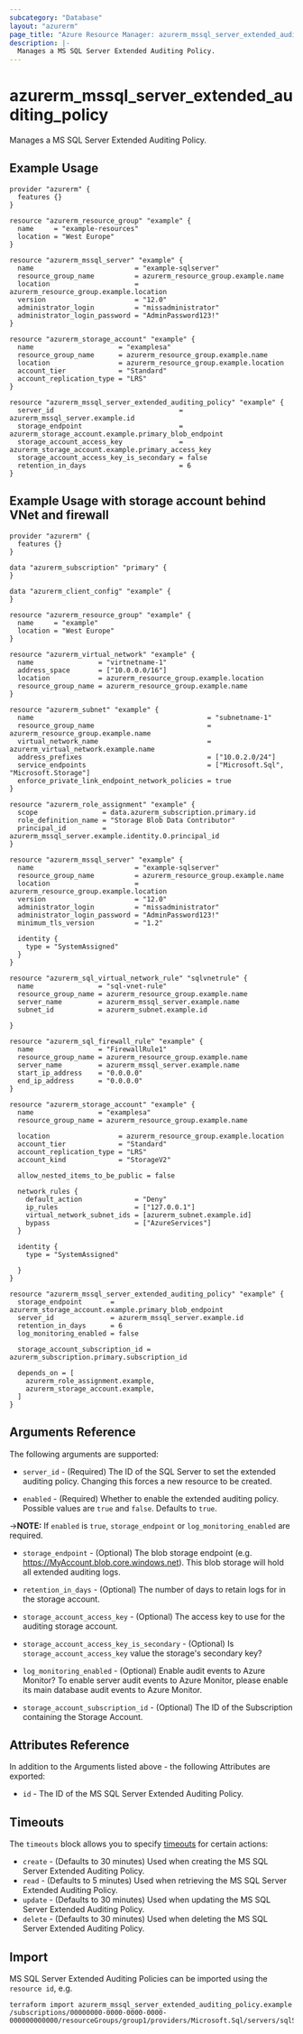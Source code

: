 ```yaml
---
subcategory: "Database"
layout: "azurerm"
page_title: "Azure Resource Manager: azurerm_mssql_server_extended_auditing_policy"
description: |-
  Manages a MS SQL Server Extended Auditing Policy.
---
```


# azurerm_mssql_server_extended_auditing_policy

Manages a MS SQL Server Extended Auditing Policy.


## Example Usage

```hcl
provider "azurerm" {
  features {}
}

resource "azurerm_resource_group" "example" {
  name     = "example-resources"
  location = "West Europe"
}

resource "azurerm_mssql_server" "example" {
  name                         = "example-sqlserver"
  resource_group_name          = azurerm_resource_group.example.name
  location                     = azurerm_resource_group.example.location
  version                      = "12.0"
  administrator_login          = "missadministrator"
  administrator_login_password = "AdminPassword123!"
}

resource "azurerm_storage_account" "example" {
  name                     = "examplesa"
  resource_group_name      = azurerm_resource_group.example.name
  location                 = azurerm_resource_group.example.location
  account_tier             = "Standard"
  account_replication_type = "LRS"
}

resource "azurerm_mssql_server_extended_auditing_policy" "example" {
  server_id                               = azurerm_mssql_server.example.id
  storage_endpoint                        = azurerm_storage_account.example.primary_blob_endpoint
  storage_account_access_key              = azurerm_storage_account.example.primary_access_key
  storage_account_access_key_is_secondary = false
  retention_in_days                       = 6
}
```

## Example Usage with storage account behind VNet and firewall
```hcl
provider "azurerm" {
  features {}
}

data "azurerm_subscription" "primary" {
}

data "azurerm_client_config" "example" {
}

resource "azurerm_resource_group" "example" {
  name     = "example"
  location = "West Europe"
}

resource "azurerm_virtual_network" "example" {
  name                = "virtnetname-1"
  address_space       = ["10.0.0.0/16"]
  location            = azurerm_resource_group.example.location
  resource_group_name = azurerm_resource_group.example.name
}

resource "azurerm_subnet" "example" {
  name                                           = "subnetname-1"
  resource_group_name                            = azurerm_resource_group.example.name
  virtual_network_name                           = azurerm_virtual_network.example.name
  address_prefixes                               = ["10.0.2.0/24"]
  service_endpoints                              = ["Microsoft.Sql", "Microsoft.Storage"]
  enforce_private_link_endpoint_network_policies = true
}

resource "azurerm_role_assignment" "example" {
  scope                = data.azurerm_subscription.primary.id
  role_definition_name = "Storage Blob Data Contributor"
  principal_id         = azurerm_mssql_server.example.identity.0.principal_id
}

resource "azurerm_mssql_server" "example" {
  name                         = "example-sqlserver"
  resource_group_name          = azurerm_resource_group.example.name
  location                     = azurerm_resource_group.example.location
  version                      = "12.0"
  administrator_login          = "missadministrator"
  administrator_login_password = "AdminPassword123!"
  minimum_tls_version          = "1.2"

  identity {
    type = "SystemAssigned"
  }
}

resource "azurerm_sql_virtual_network_rule" "sqlvnetrule" {
  name                = "sql-vnet-rule"
  resource_group_name = azurerm_resource_group.example.name
  server_name         = azurerm_mssql_server.example.name
  subnet_id           = azurerm_subnet.example.id

}

resource "azurerm_sql_firewall_rule" "example" {
  name                = "FirewallRule1"
  resource_group_name = azurerm_resource_group.example.name
  server_name         = azurerm_mssql_server.example.name
  start_ip_address    = "0.0.0.0"
  end_ip_address      = "0.0.0.0"
}

resource "azurerm_storage_account" "example" {
  name                = "examplesa"
  resource_group_name = azurerm_resource_group.example.name

  location                 = azurerm_resource_group.example.location
  account_tier             = "Standard"
  account_replication_type = "LRS"
  account_kind             = "StorageV2"

  allow_nested_items_to_be_public = false

  network_rules {
    default_action             = "Deny"
    ip_rules                   = ["127.0.0.1"]
    virtual_network_subnet_ids = [azurerm_subnet.example.id]
    bypass                     = ["AzureServices"]
  }

  identity {
    type = "SystemAssigned"

  }
}

resource "azurerm_mssql_server_extended_auditing_policy" "example" {
  storage_endpoint       = azurerm_storage_account.example.primary_blob_endpoint
  server_id              = azurerm_mssql_server.example.id
  retention_in_days      = 6
  log_monitoring_enabled = false

  storage_account_subscription_id = azurerm_subscription.primary.subscription_id

  depends_on = [
    azurerm_role_assignment.example,
    azurerm_storage_account.example,
  ]
}
```

## Arguments Reference

The following arguments are supported:

* `server_id` - (Required) The ID of the SQL Server to set the extended auditing policy. Changing this forces a new resource to be created.

* `enabled` - (Required) Whether to enable the extended auditing policy. Possible values are `true` and `false`. Defaults to `true`.

->**NOTE:**  If `enabled` is `true`, `storage_endpoint` or `log_monitoring_enabled` are required.

* `storage_endpoint` - (Optional) The blob storage endpoint (e.g. https://MyAccount.blob.core.windows.net). This blob storage will hold all extended auditing logs.

* `retention_in_days` - (Optional) The number of days to retain logs for in the storage account.

* `storage_account_access_key` - (Optional) The access key to use for the auditing storage account.

* `storage_account_access_key_is_secondary` - (Optional) Is `storage_account_access_key` value the storage's secondary key?

* `log_monitoring_enabled` - (Optional) Enable audit events to Azure Monitor? To enable server audit events to Azure Monitor, please enable its main database audit events to Azure Monitor.

* `storage_account_subscription_id` - (Optional) The ID of the Subscription containing the Storage Account.

## Attributes Reference

In addition to the Arguments listed above - the following Attributes are exported: 

* `id` - The ID of the MS SQL Server Extended Auditing Policy.

## Timeouts

The `timeouts` block allows you to specify [timeouts](https://www.terraform.io/docs/configuration/resources.html#timeouts) for certain actions:

* `create` - (Defaults to 30 minutes) Used when creating the MS SQL Server Extended Auditing Policy.
* `read` - (Defaults to 5 minutes) Used when retrieving the MS SQL Server Extended Auditing Policy.
* `update` - (Defaults to 30 minutes) Used when updating the MS SQL Server Extended Auditing Policy.
* `delete` - (Defaults to 30 minutes) Used when deleting the MS SQL Server Extended Auditing Policy.

## Import

MS SQL Server Extended Auditing Policies can be imported using the `resource id`, e.g.

```shell
terraform import azurerm_mssql_server_extended_auditing_policy.example /subscriptions/00000000-0000-0000-0000-000000000000/resourceGroups/group1/providers/Microsoft.Sql/servers/sqlServer1/extendedAuditingSettings/default
```
